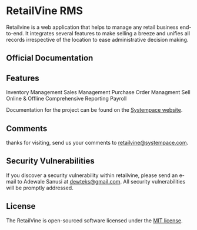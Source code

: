 # RetailVine RMS



Retailvine is a web application that helps to manage any retail business end-to-end. It integrates several features to make selling a breeze and unifies all records irrespective of the location to ease administrative decision making.
## Official Documentation

## Features
Inventory Management
Sales Management
Purchase Order Managment
Sell Online & Offline
Comprehensive Reporting
Payroll


Documentation for the project can be found on the [Systempace website](http://systempace.com/retailvine).

## Comments

thanks for visiting, send us your comments to retailvine@systempace.com.

## Security Vulnerabilities

If you discover a security vulnerability within retailvine, please send an e-mail to Adewale Sanusi at dewteks@gmail.com. All security vulnerabilities will be promptly addressed.

## License

The RetailVine is open-sourced software licensed under the [MIT license](http://opensource.org/licenses/MIT).
